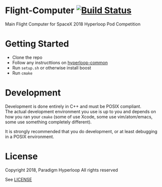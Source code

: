 # Flight-Computer [![Build Status](https://ci.paradigmhyperloop.com/buildStatus/icon?job=ParadigmHyperloop/flight-computer/master)](https://ci.paradigmhyperloop.com/job/ParadigmHyperloop/job/flight-computer/job/master/)

Main Flight Computer for SpaceX 2018 Hyperloop Pod Competition

# Getting Started

- Clone the repo
- Follow any instructtions on [hyperloop-common](https://github.com/ParadigmHyperloop/hyperloop-common)
- Run `setup.sh` or otherwise install boost
- Run `cmake`

# Development

Development is done entirely in C++ and must be POSIX compliant.  
The actual development environment you use is up to you and 
depends on how you ran your `cmake` (some of use Xcode, some use 
vim/atom/emacs, some use something completely different).

It is strongly recommended that you do development, or at least 
debugging in a POSIX environment.

# License

Copyright 2018, Paradigm Hyperloop
All rights reserved

See [LICENSE](LICENSE)
